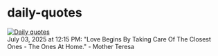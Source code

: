 # daily-quotes
[![Daily quotes](https://github.com/ceepu8/daily-quotes/actions/workflows/daily-quote.yml/badge.svg)](https://github.com/ceepu8/daily-quotes/actions/workflows/daily-quote.yml)<br/>
July 03, 2025 at 12:15 PM: "Love Begins By Taking Care Of The Closest Ones - The Ones At Home." - Mother Teresa
